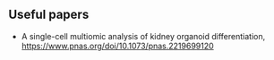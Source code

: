 ## Useful papers
- A single-cell multiomic analysis of kidney organoid differentiation, https://www.pnas.org/doi/10.1073/pnas.2219699120

